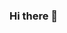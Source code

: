 ### Hi there 👋

<!--
**BurningTiles/BurningTiles** is a ✨ _special_ ✨ repository because its `README.md` (this file) appears on your GitHub profile.
Here are some ideas to get you started:


- 🔭 I’m currently working on React-Native
- 🌱 I’m currently learning Competitive Programming
- 🤔 I’m looking for help to become good in Logics
- 💬 You can ask me about anything if you need help

-->
